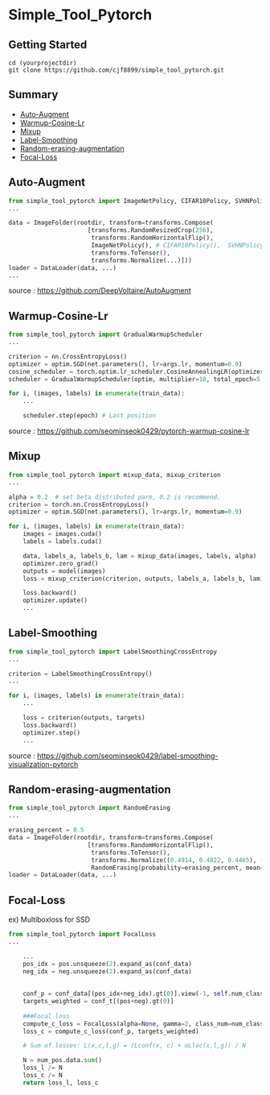 # Simple_Tool_Pytorch

## Getting Started
```Shell
cd (yourprojectdir)
git clone https://github.com/cjf8899/simple_tool_pytorch.git

```
## Summary
- [Auto-Augment](https://github.com/cjf8899/simple_tool_pytorch#Auto-Augment)
- [Warmup-Cosine-Lr](https://github.com/cjf8899/simple_tool_pytorch#Warmup-Cosine-Lr)
- [Mixup](https://github.com/cjf8899/simple_tool_pytorch#Mixup)
- [Label-Smoothing](https://github.com/cjf8899/simple_tool_pytorch#Label-Smoothing)
- [Random-erasing-augmentation](https://github.com/cjf8899/simple_tool_pytorch#Random-erasing-augmentation)
- [Focal-Loss](https://github.com/cjf8899/simple_tool_pytorch#Focal-Loss)


## Auto-Augment

```python
from simple_tool_pytorch import ImageNetPolicy, CIFAR10Policy, SVHNPolicy
...

data = ImageFolder(rootdir, transform=transforms.Compose(
                      [transforms.RandomResizedCrop(256), 
                       transforms.RandomHorizontalFlip(), 
                       ImageNetPolicy(), # CIFAR10Policy(),  SVHNPolicy()
                       transforms.ToTensor(),
                       transforms.Normalize(...)]))
loader = DataLoader(data, ...)
...
```
source : https://github.com/DeepVoltaire/AutoAugment

## Warmup-Cosine-Lr
```python
from simple_tool_pytorch import GradualWarmupScheduler
...

criterion = nn.CrossEntropyLoss()
optimizer = optim.SGD(net.parameters(), lr=args.lr, momentum=0.9)
cosine_scheduler = torch.optim.lr_scheduler.CosineAnnealingLR(optimizer, args.epochs, eta_min=0, last_epoch=-1)
scheduler = GradualWarmupScheduler(optim, multiplier=10, total_epoch=5, after_scheduler=cosine_scheduler)

for i, (images, labels) in enumerate(train_data):
    ...

    scheduler.step(epoch) # Last position
```
source : https://github.com/seominseok0429/pytorch-warmup-cosine-lr

## Mixup

```python
from simple_tool_pytorch import mixup_data, mixup_criterion
...

alpha = 0.2  # set beta distributed parm, 0.2 is recommend.
criterion = torch.nn.CrossEntropyLoss()
optimizer = optim.SGD(net.parameters(), lr=args.lr, momentum=0.9)

for i, (images, labels) in enumerate(train_data):
    images = images.cuda()
    labels = labels.cuda()

    data, labels_a, labels_b, lam = mixup_data(images, labels, alpha)
    optimizer.zero_grad()
    outputs = model(images)
    loss = mixup_criterion(criterion, outputs, labels_a, labels_b, lam)

    loss.backward()
    optimizer.update()
    ...
```

## Label-Smoothing

```python
from simple_tool_pytorch import LabelSmoothingCrossEntropy
...

criterion = LabelSmoothingCrossEntropy()
...

for i, (images, labels) in enumerate(train_data):
    ...

    loss = criterion(outputs, targets)
    loss.backward()
    optimizer.step()
    ...
```

source : https://github.com/seominseok0429/label-smoothing-visualization-pytorch

## Random-erasing-augmentation

```python
from simple_tool_pytorch import RandomErasing
...

erasing_percent = 0.5
data = ImageFolder(rootdir, transform=transforms.Compose(
                      [transforms.RandomHorizontalFlip(), 
                       transforms.ToTensor(),
                       transforms.Normalize((0.4914, 0.4822, 0.4465), (...)),
                       RandomErasing(probability=erasing_percent, mean=[0.4914, 0.4822, 0.4465])]))
loader = DataLoader(data, ...)

```

## Focal-Loss
ex) Multiboxloss for SSD

```python
from simple_tool_pytorch import FocalLoss
...

    ...
    pos_idx = pos.unsqueeze(2).expand_as(conf_data)
    neg_idx = neg.unsqueeze(2).expand_as(conf_data)
        
        
    conf_p = conf_data[(pos_idx+neg_idx).gt(0)].view(-1, self.num_classes)
    targets_weighted = conf_t[(pos+neg).gt(0)]
        
    ###Focal loss
    compute_c_loss = FocalLoss(alpha=None, gamma=2, class_num=num_classes, size_average=False)
    loss_c = compute_c_loss(conf_p, targets_weighted)

    # Sum of losses: L(x,c,l,g) = (Lconf(x, c) + αLloc(x,l,g)) / N

    N = num_pos.data.sum()
    loss_l /= N
    loss_c /= N
    return loss_l, loss_c


```
